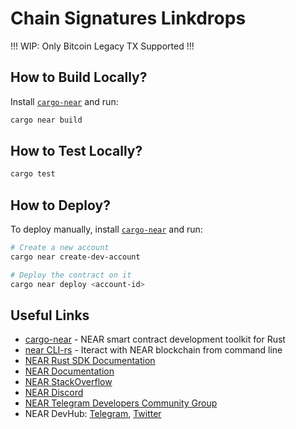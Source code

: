 # Chain Signatures Linkdrops

!!! WIP: Only Bitcoin Legacy TX Supported !!!

## How to Build Locally?

Install [`cargo-near`](https://github.com/near/cargo-near) and run:

```bash
cargo near build
```

## How to Test Locally?

```bash
cargo test
```

## How to Deploy?

To deploy manually, install [`cargo-near`](https://github.com/near/cargo-near) and run:

```bash
# Create a new account
cargo near create-dev-account

# Deploy the contract on it
cargo near deploy <account-id>
```

## Useful Links

-   [cargo-near](https://github.com/near/cargo-near) - NEAR smart contract development toolkit for Rust
-   [near CLI-rs](https://near.cli.rs) - Iteract with NEAR blockchain from command line
-   [NEAR Rust SDK Documentation](https://docs.near.org/sdk/rust/introduction)
-   [NEAR Documentation](https://docs.near.org)
-   [NEAR StackOverflow](https://stackoverflow.com/questions/tagged/nearprotocol)
-   [NEAR Discord](https://near.chat)
-   [NEAR Telegram Developers Community Group](https://t.me/neardev)
-   NEAR DevHub: [Telegram](https://t.me/neardevhub), [Twitter](https://twitter.com/neardevhub)
